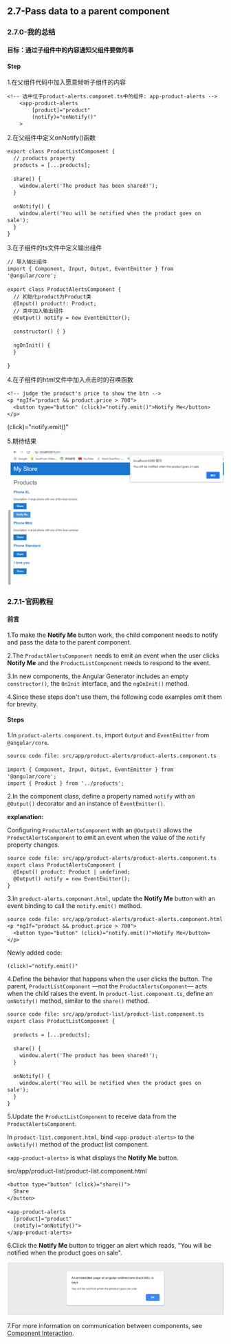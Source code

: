 ## 2.7-Pass data to a parent component

### 2.7.0-我的总结

#### 目标：通过子组件中的内容通知父组件要做的事

#### Step

1.在父组件代码中加入愿意倾听子组件的内容

```
<!-- 选中位于product-alerts.componet.ts中的组件: app-product-alerts -->
    <app-product-alerts 
        [product]="product"
        (notify)="onNotify()"
    >
```



2.在父组件中定义onNotify()函数

```
export class ProductListComponent {
  // products property
  products = [...products];

  share() {
    window.alert('The product has been shared!');
  }
  
  onNotify() {
    window.alert('You will be notified when the product goes on sale');
  }
}
```



3.在子组件的ts文件中定义输出组件

```
// 导入输出组件
import { Component, Input, Output, EventEmitter } from '@angular/core';

export class ProductAlertsComponent {
  // 初始化product为Product类
  @Input() product!: Product;
  // 类中加入输出组件
  @Output() notify = new EventEmitter();

  constructor() { }

  ngOnInit() {
  }

}
```



4.在子组件的html文件中加入点击时的召唤函数

```
<!-- judge the product's price to show the btn -->
<p *ngIf="product && product.price > 700">
  <button type="button" (click)="notify.emit()">Notify Me</button>
</p>
```

(click)="notify.emit()"



5.期待结果

![image-20230513152142356](Pics/image-20230513152142356.png)

### 2.7.1-官网教程

#### 前言

1.To make the **Notify Me** button work, the child component needs to notify and pass the data to the parent component. 

2.The `ProductAlertsComponent` needs to emit an event when the user clicks **Notify Me** and the `ProductListComponent` needs to respond to the event.

3.In new components, the Angular Generator includes an empty `constructor()`, the `OnInit` interface, and the `ngOnInit()` method. 

4.Since these steps don't use them, the following code examples omit them for brevity.

#### Steps

1.In `product-alerts.component.ts`, import `Output` and `EventEmitter` from `@angular/core`.

```
source code file: src/app/product-alerts/product-alerts.component.ts

import { Component, Input, Output, EventEmitter } from '@angular/core';
import { Product } from '../products';
```



2.In the component class, define a property named `notify` with an `@Output()` decorator and an instance of `EventEmitter()`. 

**explanation:**

Configuring `ProductAlertsComponent` with an `@Output()` allows the `ProductAlertsComponent` to emit an event when the value of the `notify` property changes.

```
source code file: src/app/product-alerts/product-alerts.component.ts
export class ProductAlertsComponent {
  @Input() product: Product | undefined;
  @Output() notify = new EventEmitter();
}
```



3.In `product-alerts.component.html`, update the **Notify Me** button with an event binding to call the `notify.emit()` method.

```
source code file: src/app/product-alerts/product-alerts.component.html
<p *ngIf="product && product.price > 700">
  <button type="button" (click)="notify.emit()">Notify Me</button>
</p>
```

Newly added code:

```
(click)="notify.emit()"
```



4.Define the behavior that happens when the user clicks the button. The parent, `ProductListComponent` —not the `ProductAlertsComponent`— acts when the child raises the event. In `product-list.component.ts`, define an `onNotify()` method, similar to the `share()` method.



```
source code file: src/app/product-list/product-list.component.ts
export class ProductListComponent {

  products = [...products];

  share() {
    window.alert('The product has been shared!');
  }

  onNotify() {
    window.alert('You will be notified when the product goes on sale');
  }
}
```

5.Update the `ProductListComponent` to receive data from the `ProductAlertsComponent`.

In `product-list.component.html`, bind `<app-product-alerts>` to the `onNotify()` method of the product list component. 

`<app-product-alerts>` is what displays the **Notify Me** button.

src/app/product-list/product-list.component.html

```
<button type="button" (click)="share()">
  Share
</button>

<app-product-alerts
  [product]="product" 
  (notify)="onNotify()">
</app-product-alerts>
```

6.Click the **Notify Me** button to trigger an alert which reads, "You will be notified when the product goes on sale".

![image-20230513150757199](Pics/image-20230513150757199.png)

7.For more information on communication between components, see [Component Interaction](https://angular.io/guide/component-interaction).